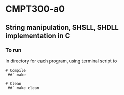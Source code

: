 # CMPT300-a0
## String manipulation, SHSLL, SHDLL implementation in C

### To run 
In directory for each program, using terminal script to 
```
# Compile
 ##` make

# Clean
 ##` make clean

